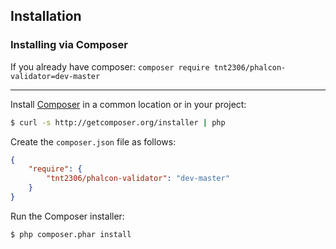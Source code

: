 
## Installation

### Installing via Composer

If you already have composer:
```composer require tnt2306/phalcon-validator=dev-master```
___

Install [Composer](http://getcomposer.org) in a common location or in your project:

```sh
$ curl -s http://getcomposer.org/installer | php
```

Create the `composer.json` file as follows:

```json
{
    "require": {
        "tnt2306/phalcon-validator": "dev-master" 
    }
}
```

Run the Composer installer:

```sh
$ php composer.phar install
```
